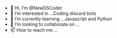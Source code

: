 - 👋 Hi, I’m @NewDSCoder
- 👀 I’m interested in ...Coding discord bots
- 🌱 I’m currently learning ...Javascript and Python
- 💞️ I’m looking to collaborate on ...
- 📫 How to reach me ...

<!---
NewDSCoder/NewDSCoder is a ✨ special ✨ repository because its `README.md` (this file) appears on your GitHub profile.
You can click the Preview link to take a look at your changes.
--->
